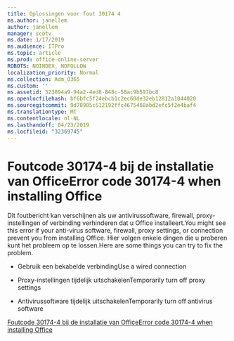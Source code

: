 ```yaml
---
title: Oplossingen voor fout 30174 4
ms.author: janellem
author: janellem
manager: scotv
ms.date: 1/17/2019
ms.audience: ITPro
ms.topic: article
ms.prod: office-online-server
ROBOTS: NOINDEX, NOFOLLOW
localization_priority: Normal
ms.collection: Adm_O365
ms.custom: ''
ms.assetid: 523894a9-94a2-4ed8-848c-58ac9b597bc8
ms.openlocfilehash: bf6bfc5f24ebcb1c2ec60de32eb12812a1044020
ms.sourcegitcommit: 9d78905c512192ffc4675468abd2efc5f2e4baf4
ms.translationtype: MT
ms.contentlocale: nl-NL
ms.lasthandoff: 04/23/2019
ms.locfileid: "32369745"
---
```

# <a name="error-code-30174-4-when-installing-office"></a><span data-ttu-id="afcb5-102">Foutcode 30174-4 bij de installatie van Office</span><span class="sxs-lookup"><span data-stu-id="afcb5-102">Error code 30174-4 when installing Office</span></span>

<span data-ttu-id="afcb5-103">Dit foutbericht kan verschijnen als uw antivirussoftware, firewall, proxy-instellingen of verbinding verhinderen dat u Office installeert.</span><span class="sxs-lookup"><span data-stu-id="afcb5-103">You might see this error if your anti-virus software, firewall, proxy settings, or connection prevent you from installing Office.</span></span> <span data-ttu-id="afcb5-104">Hier volgen enkele dingen die u proberen kunt het probleem op te lossen.</span><span class="sxs-lookup"><span data-stu-id="afcb5-104">Here are some things you can try to fix the problem.</span></span>
  
- <span data-ttu-id="afcb5-105">Gebruik een bekabelde verbinding</span><span class="sxs-lookup"><span data-stu-id="afcb5-105">Use a wired connection</span></span>
    
- <span data-ttu-id="afcb5-106">Proxy-instellingen tijdelijk uitschakelen</span><span class="sxs-lookup"><span data-stu-id="afcb5-106">Temporarily turn off proxy settings</span></span>
    
- <span data-ttu-id="afcb5-107">Antivirussoftware tijdelijk uitschakelen</span><span class="sxs-lookup"><span data-stu-id="afcb5-107">Temporarily turn off antivirus software</span></span>
    
[<span data-ttu-id="afcb5-108">Foutcode 30174-4 bij de installatie van Office</span><span class="sxs-lookup"><span data-stu-id="afcb5-108">Error code 30174-4 when installing Office</span></span>](https://support.office.com/article/5d5551db-266f-47b3-93fc-d51c2e8f4c0b?wt.mc_id=Alchemy_ClientDIA)
  

